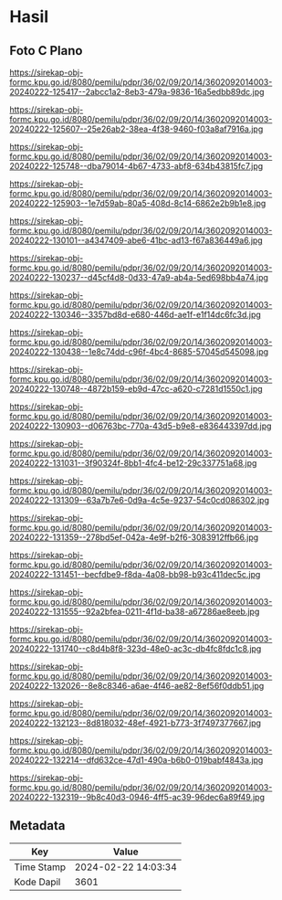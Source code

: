 # Hasil

## Foto C Plano

https://sirekap-obj-formc.kpu.go.id/8080/pemilu/pdpr/36/02/09/20/14/3602092014003-20240222-125417--2abcc1a2-8eb3-479a-9836-16a5edbb89dc.jpg

https://sirekap-obj-formc.kpu.go.id/8080/pemilu/pdpr/36/02/09/20/14/3602092014003-20240222-125607--25e26ab2-38ea-4f38-9460-f03a8af7916a.jpg

https://sirekap-obj-formc.kpu.go.id/8080/pemilu/pdpr/36/02/09/20/14/3602092014003-20240222-125748--dba79014-4b67-4733-abf8-634b43815fc7.jpg

https://sirekap-obj-formc.kpu.go.id/8080/pemilu/pdpr/36/02/09/20/14/3602092014003-20240222-125903--1e7d59ab-80a5-408d-8c14-6862e2b9b1e8.jpg

https://sirekap-obj-formc.kpu.go.id/8080/pemilu/pdpr/36/02/09/20/14/3602092014003-20240222-130101--a4347409-abe6-41bc-ad13-f67a836449a6.jpg

https://sirekap-obj-formc.kpu.go.id/8080/pemilu/pdpr/36/02/09/20/14/3602092014003-20240222-130237--d45cf4d8-0d33-47a9-ab4a-5ed698bb4a74.jpg

https://sirekap-obj-formc.kpu.go.id/8080/pemilu/pdpr/36/02/09/20/14/3602092014003-20240222-130346--3357bd8d-e680-446d-ae1f-e1f14dc6fc3d.jpg

https://sirekap-obj-formc.kpu.go.id/8080/pemilu/pdpr/36/02/09/20/14/3602092014003-20240222-130438--1e8c74dd-c96f-4bc4-8685-57045d545098.jpg

https://sirekap-obj-formc.kpu.go.id/8080/pemilu/pdpr/36/02/09/20/14/3602092014003-20240222-130748--4872b159-eb9d-47cc-a620-c7281d1550c1.jpg

https://sirekap-obj-formc.kpu.go.id/8080/pemilu/pdpr/36/02/09/20/14/3602092014003-20240222-130903--d06763bc-770a-43d5-b9e8-e836443397dd.jpg

https://sirekap-obj-formc.kpu.go.id/8080/pemilu/pdpr/36/02/09/20/14/3602092014003-20240222-131031--3f90324f-8bb1-4fc4-be12-29c337751a68.jpg

https://sirekap-obj-formc.kpu.go.id/8080/pemilu/pdpr/36/02/09/20/14/3602092014003-20240222-131309--63a7b7e6-0d9a-4c5e-9237-54c0cd086302.jpg

https://sirekap-obj-formc.kpu.go.id/8080/pemilu/pdpr/36/02/09/20/14/3602092014003-20240222-131359--278bd5ef-042a-4e9f-b2f6-3083912ffb66.jpg

https://sirekap-obj-formc.kpu.go.id/8080/pemilu/pdpr/36/02/09/20/14/3602092014003-20240222-131451--becfdbe9-f8da-4a08-bb98-b93c411dec5c.jpg

https://sirekap-obj-formc.kpu.go.id/8080/pemilu/pdpr/36/02/09/20/14/3602092014003-20240222-131555--92a2bfea-0211-4f1d-ba38-a67286ae8eeb.jpg

https://sirekap-obj-formc.kpu.go.id/8080/pemilu/pdpr/36/02/09/20/14/3602092014003-20240222-131740--c8d4b8f8-323d-48e0-ac3c-db4fc8fdc1c8.jpg

https://sirekap-obj-formc.kpu.go.id/8080/pemilu/pdpr/36/02/09/20/14/3602092014003-20240222-132026--8e8c8346-a6ae-4f46-ae82-8ef56f0ddb51.jpg

https://sirekap-obj-formc.kpu.go.id/8080/pemilu/pdpr/36/02/09/20/14/3602092014003-20240222-132123--8d818032-48ef-4921-b773-3f7497377667.jpg

https://sirekap-obj-formc.kpu.go.id/8080/pemilu/pdpr/36/02/09/20/14/3602092014003-20240222-132214--dfd632ce-47d1-490a-b6b0-019babf4843a.jpg

https://sirekap-obj-formc.kpu.go.id/8080/pemilu/pdpr/36/02/09/20/14/3602092014003-20240222-132319--9b8c40d3-0946-4ff5-ac39-96dec6a89f49.jpg


## Metadata

| Key        | Value               |
| ---------- | ------------------- |
| Time Stamp | 2024-02-22 14:03:34 |
| Kode Dapil | 3601                |



